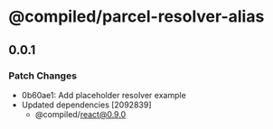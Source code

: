 # @compiled/parcel-resolver-alias

## 0.0.1
### Patch Changes

- 0b60ae1: Add placeholder resolver example
- Updated dependencies [2092839]
  - @compiled/react@0.9.0
